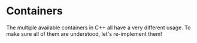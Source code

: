 # Containers

The multiple available containers in C++ all have a very different usage. To make sure all of  them are understood, let's re-implement them!
